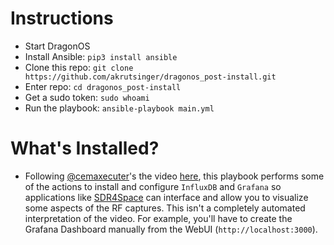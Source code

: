 # Instructions
- Start DragonOS
- Install Ansible: `pip3 install ansible`
- Clone this repo: `git clone https://github.com/akrutsinger/dragonos_post-install.git`
- Enter repo: `cd dragonos_post-install`
- Get a sudo token: `sudo whoami`
- Run the playbook: `ansible-playbook main.yml`

# What's Installed?
- Following [@cemaxecuter](https://www.youtube.com/@cemaxecuter7783)'s the video [here](https://www.youtube.com/watch?v=3xzODzRBuRA), this playbook performs some of the actions to install and configure `InfluxDB` and `Grafana` so applications like [SDR4Space](https://github.com/SDR4space) can interface and allow you to visualize some aspects of the RF captures. This isn't a completely automated interpretation of the video. For example, you'll have to create the Grafana Dashboard manually from the WebUI (`http://localhost:3000`).